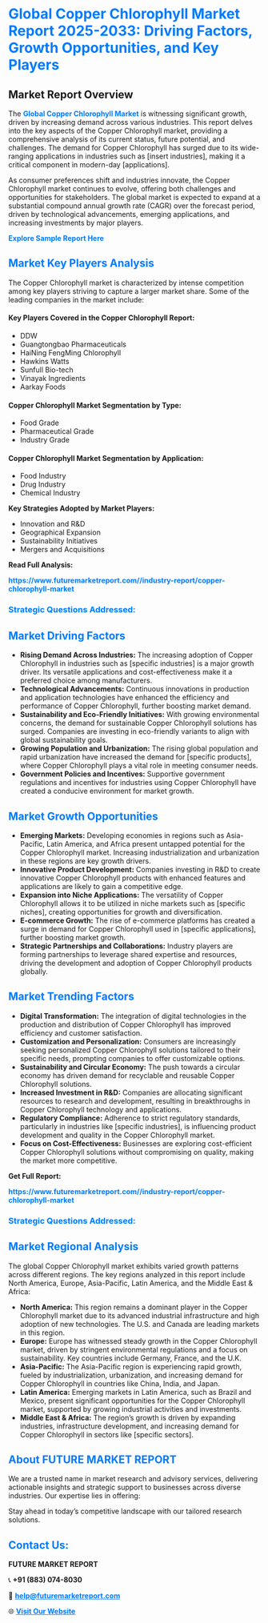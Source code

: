 <h1 style="color: #007BFF;">Global Copper Chlorophyll Market Report 2025-2033: Driving Factors, Growth Opportunities, and Key Players</h1>

<section id="overview">
<h2>Market Report Overview</h2>
<p>The <a href="https://www.futuremarketreport.com//industry-report/copper-chlorophyll-market" style="color: #007BFF; text-decoration: none;"><strong>Global Copper Chlorophyll Market</strong></a> is witnessing significant growth, driven by increasing demand across various industries. This report delves into the key aspects of the Copper Chlorophyll market, providing a comprehensive analysis of its current status, future potential, and challenges. The demand for Copper Chlorophyll has surged due to its wide-ranging applications in industries such as [insert industries], making it a critical component in modern-day [applications].</p>
<p>As consumer preferences shift and industries innovate, the Copper Chlorophyll market continues to evolve, offering both challenges and opportunities for stakeholders. The global market is expected to expand at a substantial compound annual growth rate (CAGR) over the forecast period, driven by technological advancements, emerging applications, and increasing investments by major players.</p>
</section>

<section id="overview">
<p><a href="https://www.futuremarketreport.com//request-sample/reportId=85771" style="color: #007BFF; text-decoration: none;"><strong>Explore Sample Report Here</strong></a></p>
</section>

<section id="key-players">
<h2 style="color: #007BFF;">Market Key Players Analysis</h2>
<p>The Copper Chlorophyll market is characterized by intense competition among key players striving to capture a larger market share. Some of the leading companies in the market include:</p>
<h4>Key Players Covered in the Copper Chlorophyll Report:</h4>
<ul><li>DDW</li><li>Guangtongbao Pharmaceuticals</li><li>HaiNing FengMing Chlorophyll</li><li>Hawkins Watts</li><li>Sunfull Bio-tech</li><li>Vinayak Ingredients</li><li>Aarkay Foods</li></ul>
<h4>Copper Chlorophyll Market Segmentation by Type:</h4>
<ul><li>Food Grade</li><li>Pharmaceutical Grade</li><li>Industry Grade</li></ul>

<h4>Copper Chlorophyll Market Segmentation by Application:</h4>
<ul><li>Food Industry</li><li>Drug Industry</li><li>Chemical Industry</li></ul>
<p><strong>Key Strategies Adopted by Market Players:</strong></p>
<ul>
<li>Innovation and R&D</li>
<li>Geographical Expansion</li>
<li>Sustainability Initiatives</li>
<li>Mergers and Acquisitions</li>
</ul>
</section>

<section>
<p><strong>Read Full Analysis: </strong></p><a href="https://www.futuremarketreport.com//industry-report/copper-chlorophyll-market" style="color: #007BFF; text-decoration: none;"><strong>https://www.futuremarketreport.com//industry-report/copper-chlorophyll-market</strong></a>
<h3 style="color: #007BFF;">Strategic Questions Addressed:</h3>
</section>

<section id="driving-factors">
<h2 style="color: #007BFF;">Market Driving Factors</h2>
<ul>
<li><strong>Rising Demand Across Industries:</strong> The increasing adoption of Copper Chlorophyll in industries such as [specific industries] is a major growth driver. Its versatile applications and cost-effectiveness make it a preferred choice among manufacturers.</li>
<li><strong>Technological Advancements:</strong> Continuous innovations in production and application technologies have enhanced the efficiency and performance of Copper Chlorophyll, further boosting market demand.</li>
<li><strong>Sustainability and Eco-Friendly Initiatives:</strong> With growing environmental concerns, the demand for sustainable Copper Chlorophyll solutions has surged. Companies are investing in eco-friendly variants to align with global sustainability goals.</li>
<li><strong>Growing Population and Urbanization:</strong> The rising global population and rapid urbanization have increased the demand for [specific products], where Copper Chlorophyll plays a vital role in meeting consumer needs.</li>
<li><strong>Government Policies and Incentives:</strong> Supportive government regulations and incentives for industries using Copper Chlorophyll have created a conducive environment for market growth.</li>
</ul>
</section>

<section id="growth-opportunities">
<h2 style="color: #007BFF;">Market Growth Opportunities</h2>
<ul>
<li><strong>Emerging Markets:</strong> Developing economies in regions such as Asia-Pacific, Latin America, and Africa present untapped potential for the Copper Chlorophyll market. Increasing industrialization and urbanization in these regions are key growth drivers.</li>
<li><strong>Innovative Product Development:</strong> Companies investing in R&D to create innovative Copper Chlorophyll products with enhanced features and applications are likely to gain a competitive edge.</li>
<li><strong>Expansion into Niche Applications:</strong> The versatility of Copper Chlorophyll allows it to be utilized in niche markets such as [specific niches], creating opportunities for growth and diversification.</li>
<li><strong>E-commerce Growth:</strong> The rise of e-commerce platforms has created a surge in demand for Copper Chlorophyll used in [specific applications], further boosting market growth.</li>
<li><strong>Strategic Partnerships and Collaborations:</strong> Industry players are forming partnerships to leverage shared expertise and resources, driving the development and adoption of Copper Chlorophyll products globally.</li>
</ul>
</section>

<section id="trending-factors">
<h2 style="color: #007BFF;">Market Trending Factors</h2>
<ul>
<li><strong>Digital Transformation:</strong> The integration of digital technologies in the production and distribution of Copper Chlorophyll has improved efficiency and customer satisfaction.</li>
<li><strong>Customization and Personalization:</strong> Consumers are increasingly seeking personalized Copper Chlorophyll solutions tailored to their specific needs, prompting companies to offer customizable options.</li>
<li><strong>Sustainability and Circular Economy:</strong> The push towards a circular economy has driven demand for recyclable and reusable Copper Chlorophyll solutions.</li>
<li><strong>Increased Investment in R&D:</strong> Companies are allocating significant resources to research and development, resulting in breakthroughs in Copper Chlorophyll technology and applications.</li>
<li><strong>Regulatory Compliance:</strong> Adherence to strict regulatory standards, particularly in industries like [specific industries], is influencing product development and quality in the Copper Chlorophyll market.</li>
<li><strong>Focus on Cost-Effectiveness:</strong> Businesses are exploring cost-efficient Copper Chlorophyll solutions without compromising on quality, making the market more competitive.</li>
</ul>
</section>

<section>
<p><strong>Get Full Report: </strong></p><a href="https://www.futuremarketreport.com//industry-report/copper-chlorophyll-market" style="color: #007BFF; text-decoration: none;"><strong>https://www.futuremarketreport.com//industry-report/copper-chlorophyll-market</strong></a>
<h3 style="color: #007BFF;">Strategic Questions Addressed:</h3>
</section>


<section id="regional-analysis">
<h2 style="color: #007BFF;">Market Regional Analysis</h2>
<p>The global Copper Chlorophyll market exhibits varied growth patterns across different regions. The key regions analyzed in this report include North America, Europe, Asia-Pacific, Latin America, and the Middle East & Africa:</p>
<ul>
<li><strong>North America:</strong> This region remains a dominant player in the Copper Chlorophyll market due to its advanced industrial infrastructure and high adoption of new technologies. The U.S. and Canada are leading markets in this region.</li>
<li><strong>Europe:</strong> Europe has witnessed steady growth in the Copper Chlorophyll market, driven by stringent environmental regulations and a focus on sustainability. Key countries include Germany, France, and the U.K.</li>
<li><strong>Asia-Pacific:</strong> The Asia-Pacific region is experiencing rapid growth, fueled by industrialization, urbanization, and increasing demand for Copper Chlorophyll in countries like China, India, and Japan.</li>
<li><strong>Latin America:</strong> Emerging markets in Latin America, such as Brazil and Mexico, present significant opportunities for the Copper Chlorophyll market, supported by growing industrial activities and investments.</li>
<li><strong>Middle East & Africa:</strong> The region’s growth is driven by expanding industries, infrastructure development, and increasing demand for Copper Chlorophyll in sectors like [specific sectors].</li>
</ul>
</section>

<footer>
<h2 style="color: #007BFF;">About FUTURE MARKET REPORT</h2>
<p>We are a trusted name in market research and advisory services, delivering actionable insights and strategic support to businesses across diverse industries. Our expertise lies in offering:</p>

<p>Stay ahead in today’s competitive landscape with our tailored research solutions.</p>

<h2 style="color: #007BFF;">Contact Us:</h2>
<p><strong>FUTURE MARKET REPORT</strong></p>
<p>📞 <strong>+91 (883) 074-8030</strong></p>
<p>📧 <strong><a href="mailto:help@futuremarketreport.com" style="color: #007BFF;">help@futuremarketreport.com</a></strong></p>
<p>🌐 <strong><a href="https://www.futuremarketreport.com/" style="color: #007BFF;">Visit Our Website</a></strong></p>
</footer>